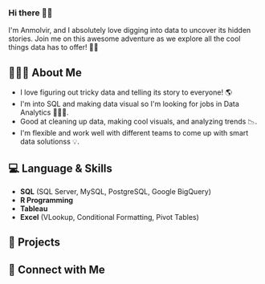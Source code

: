 ### Hi there 👋🏾
I'm Anmolvir, and I absolutely love digging into data to uncover its hidden stories. Join me on this awesome adventure as we explore all the cool things data has to offer! 🚀💡

## 🙋🏾‍♀️ About Me
- I love figuring out tricky data and telling its story to everyone! 🌎 
- I'm into SQL and making data visual so I'm looking for jobs in Data Analytics 👩🏾‍💻. 
- Good at cleaning up data, making cool visuals, and analyzing trends 📉.
- I'm flexible and work well with different teams to come up with smart data solutionss 💡.

## 💻 Language & Skills
- **SQL** (SQL Server, MySQL, PostgreSQL, Google BigQuery)
- **R Programming**
- **Tableau**
- **Excel** (VLookup, Conditional Formatting, Pivot Tables)

## 🚀 Projects

## 🤝 Connect with Me



